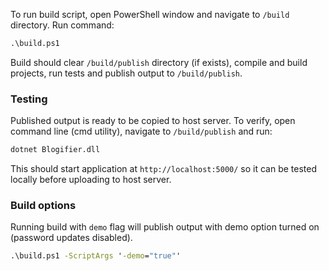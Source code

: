 To run build script, open PowerShell window and navigate to `/build` directory.
Run command:

```cmd
.\build.ps1
```

Build should clear `/build/publish` directory (if exists), compile and build projects, run tests 
and publish output to `/build/publish`.

### Testing
Published output is ready to be copied to host server. To verify, open command line (cmd utility), 
navigate to `/build/publish` and run:

```cmd
dotnet Blogifier.dll
```

This should start application at `http://localhost:5000/` so it can be tested locally
before uploading to host server.

### Build options
Running build with `demo` flag will publish output with demo option turned on 
(password updates disabled).

```cmd
.\build.ps1 -ScriptArgs '-demo="true"'
```